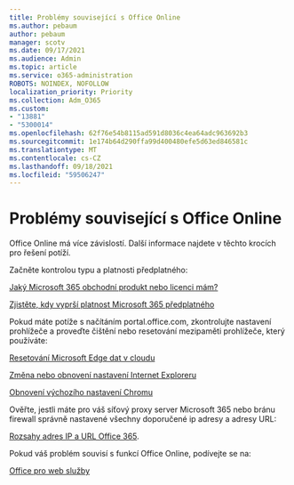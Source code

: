 ```yaml
---
title: Problémy související s Office Online
ms.author: pebaum
author: pebaum
manager: scotv
ms.date: 09/17/2021
ms.audience: Admin
ms.topic: article
ms.service: o365-administration
ROBOTS: NOINDEX, NOFOLLOW
localization_priority: Priority
ms.collection: Adm_O365
ms.custom:
- "13881"
- "5300014"
ms.openlocfilehash: 62f76e54b8115ad591d8036c4ea64adc963692b3
ms.sourcegitcommit: 1e174b64d290ffa99d400480efe5d63ed846581c
ms.translationtype: MT
ms.contentlocale: cs-CZ
ms.lasthandoff: 09/18/2021
ms.locfileid: "59506247"
---
```

# <a name="issues-related-to-office-online"></a>Problémy související s Office Online

Office Online má více závislostí. Další informace najdete v těchto krocích pro řešení potíží.

Začněte kontrolou typu a platnosti předplatného:

[Jaký Microsoft 365 obchodní produkt nebo licenci mám?](https://support.microsoft.com/office/what-microsoft-365-business-product-or-license-do-i-have-f8ab5e25-bf3f-4a47-b264-174b1ee925fd)  

[Zjistěte, kdy vyprší platnost Microsoft 365 předplatného](https://support.microsoft.com/office/find-out-when-your-microsoft-365-subscription-expires-2eb89f06-bd1c-4f57-9269-f1cbab894341)  

Pokud máte potíže s načítáním portal.office.com, zkontrolujte nastavení prohlížeče a proveďte čištění nebo resetování mezipaměti prohlížeče, který používáte:

[Resetování Microsoft Edge dat v cloudu](https://docs.microsoft.com/deployedge/edge-learnmore-reset-data-in-cloud)  

[Změna nebo obnovení nastavení Internet Exploreru](https://support.microsoft.com/windows/change-or-reset-internet-explorer-settings-2d4bac50-5762-91c5-a057-a922533f77d5) 

[Obnovení výchozího nastavení Chromu](https://support.google.com/chrome/answer/3296214?hl=en)  

Ověřte, jestli máte pro váš síťový proxy server Microsoft 365 nebo bránu firewall správně nastavené všechny doporučené ip adresy a adresy URL:

[Rozsahy adres IP a URL Office 365](https://docs.microsoft.com/microsoft-365/enterprise/urls-and-ip-address-ranges).  

Pokud váš problém souvisí s funkcí Office Online, podívejte se na:

[Office pro web služby](https://docs.microsoft.com/office365/servicedescriptions/office-online-service-description/office-online-service-description)

